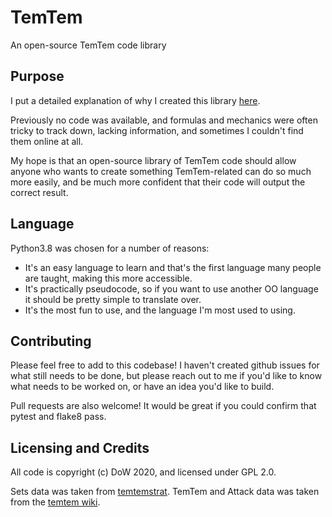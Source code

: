 # TemTem
An open-source TemTem code library

## Purpose
I put a detailed explanation of why I created this library [here](
https://www.playtemtem.com/forums/threads/a-temtem-code-library.9687/#post-50309
).

Previously no code was available, and formulas and mechanics were often tricky
to track down, lacking information, and sometimes I couldn't find them online
at all.

My hope is that an open-source library of TemTem code should allow anyone who
wants to create something TemTem-related can do so much more easily, and be
much more confident that their code will output the correct result.

## Language
Python3.8 was chosen for a number of reasons:
 - It's an easy language to learn and that's the first language many people are
    taught, making this more accessible.
 - It's practically pseudocode, so if you want to use another OO language it
    should be pretty simple to translate over.
 - It's the most fun to use, and the language I'm most used to using.

## Contributing
Please feel free to add to this codebase! I haven't created github issues for
what still needs to be done, but please reach out to me if you'd like to know
what needs to be worked on, or have an idea you'd like to build.

Pull requests are also welcome! It would be great if you could confirm that
pytest and flake8 pass.

## Licensing and Credits
All code is copyright (c) DoW 2020, and licensed under GPL 2.0.

Sets data was taken from
[temtemstrat](https://temtemstrat.com/en/strategic-rank).
TemTem and Attack data was taken from the
[temtem wiki](https://temtem.gamepedia.com/Temtem_Wiki).
